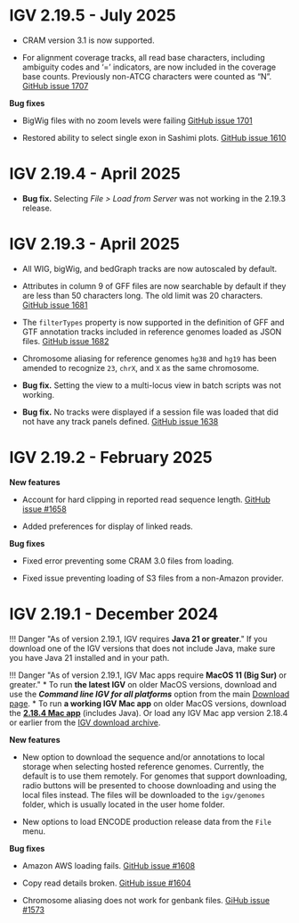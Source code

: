 # IGV 2.19.5 - July 2025

* CRAM version 3.1 is now supported.

* For alignment coverage tracks, all read base characters, including ambiguity codes and ‘=’ indicators, are now included in the coverage base counts. Previously non-ATCG characters were counted as “N”.  [GitHub issue 1707](https://github.com/igvteam/igv/issues/1707) 

**Bug fixes**

* BigWig files with no zoom levels were failing [GitHub issue 1701](https://github.com/igvteam/igv/issues/1701) 

* Restored ability to select single exon in Sashimi plots. [GitHub issue 1610](https://github.com/igvteam/igv/issues/1610)  


# IGV 2.19.4 - April 2025

* **Bug fix.** Selecting *File > Load from Server* was not working in the 2.19.3 release. 


# IGV 2.19.3 - April 2025

* All WIG, bigWig, and bedGraph tracks are now autoscaled by default.

* Attributes in column 9 of GFF files are now searchable by default if they are less than 50 characters long. The old limit was 20 characters.  [GitHub issue 1681](https://github.com/igvteam/igv/issues/1681)

* The `filterTypes` property is now supported in the definition of GFF and GTF annotation tracks included in reference genomes loaded as JSON files.  [GitHub issue 1682](https://github.com/igvteam/igv/issues/1682)

* Chromosome aliasing for reference genomes `hg38` and `hg19` has been amended to recognize `23`, `chrX`, and `X` as the same chromosome. 

* **Bug fix.** Setting the view to a multi-locus view in batch scripts was not working.

* **Bug fix.** No tracks were displayed if a session file was loaded that did not have any track panels defined. [GitHub issue 1638](https://github.com/igvteam/igv/issues/1638)


# IGV 2.19.2 - February 2025
    
**New features**

* Account for hard clipping in reported read sequence length. [GitHub issue #1658](https://github.com/igvteam/igv/issues/1658)

* Added preferences for display of linked reads. 

**Bug fixes**

* Fixed error preventing some CRAM 3.0 files from loading. 

* Fixed issue preventing loading of S3 files from a non-Amazon provider.


# IGV 2.19.1 - December 2024

!!! Danger "As of version 2.19.1, IGV requires **Java 21 or greater**." 
    If you download one of the IGV versions that does not include Java, make sure you have Java 21 installed and in your path.
    
!!! Danger "As of version 2.19.1, IGV Mac apps require **MacOS 11 (Big Sur)** or greater." 
	*     To run **the latest IGV** on older MacOS versions, download and use the ***Command line IGV for all platforms*** option from the main [Download page](https://igv.org/doc/desktop/#DownloadPage/). 
	*     To run **a working IGV Mac app** on older MacOS versions, download the [**2.18.4 Mac app**](https://data.broadinstitute.org/igv/projects/downloads/2.18/IGV_MacApp_2.18.4_WithJava.zip) (includes Java). Or load any IGV Mac app version 2.18.4 or earlier from the [IGV download archive](https://data.broadinstitute.org/igv/projects/downloads/).
    
    
**New features**

* New option to download the sequence and/or annotations to local storage when selecting hosted reference genomes. Currently, the default is to use them remotely. For genomes that support downloading, radio buttons will be presented to choose downloading and using the local files instead. The files will be downloaded to the `igv/genomes` folder, which is usually located in the user home folder.

* New options to load ENCODE production release data from the `File` menu.

**Bug fixes**

* Amazon AWS loading fails. [GitHub issue #1608](https://github.com/igvteam/igv/issues/1608)

* Copy read details broken. [GitHub issue #1604](https://github.com/igvteam/igv/issues/1604)

* Chromosome aliasing does not work for genbank files. [GiHub issue #1573](https://github.com/igvteam/igv/issues/1573)



    